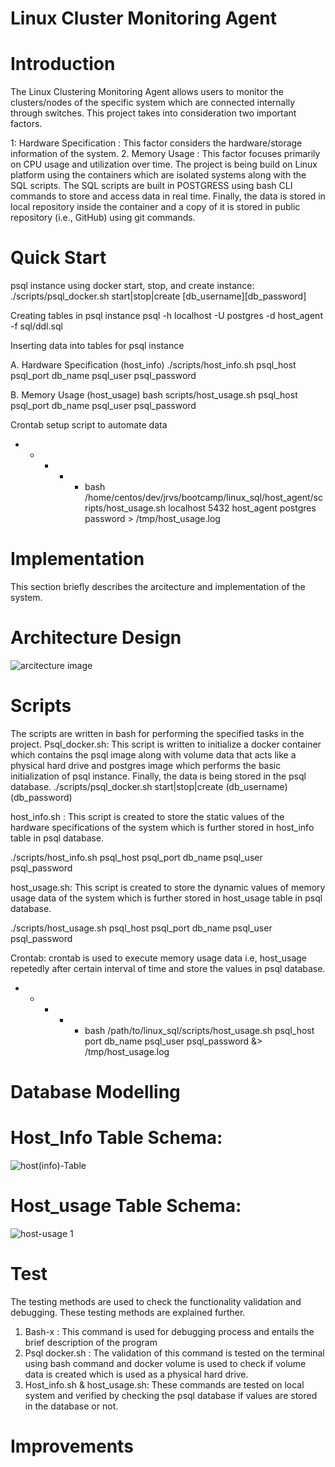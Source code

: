 # Linux Cluster Monitoring Agent
# Introduction
The Linux Clustering Monitoring Agent allows users to monitor the clusters/nodes of the specific system which are connected internally through switches. This project takes into consideration two important factors.

1: Hardware Specification :  This factor considers the hardware/storage information of the system.
2. Memory Usage : This factor focuses primarily on CPU usage and utilization over time.
   The project is being build on Linux platform using the containers which are isolated systems along with the SQL scripts. The SQL scripts are built in POSTGRESS  using bash CLI commands to store and access data in real time. Finally, the data is stored in local repository inside the container and a copy of it is stored in public repository (i.e., GitHub) using git commands.
# Quick Start
psql instance using docker
start, stop, and create instance:
./scripts/psql_docker.sh start|stop|create [db_username][db_password]

Creating tables in psql instance
psql -h localhost -U postgres -d host_agent -f sql/ddl.sql

Inserting data into tables for psql instance

A. Hardware Specification (host_info)
./scripts/host_info.sh psql_host psql_port db_name psql_user psql_password

B. Memory Usage (host_usage)
bash scripts/host_usage.sh psql_host psql_port db_name psql_user psql_password

Crontab setup script to automate data
* * * * * bash /home/centos/dev/jrvs/bootcamp/linux_sql/host_agent/scripts/host_usage.sh localhost 5432 host_agent postgres password > /tmp/host_usage.log

# Implementation
This section briefly describes the arcitecture and implementation of the system.

# Architecture Design

![arcitecture image](https://user-images.githubusercontent.com/47187283/139781701-5e2aa337-abae-49dc-99a0-d5091e6d661a.PNG)













# Scripts
The scripts are written in bash for performing the specified tasks in the project.
Psql_docker.sh: This script is written to initialize a docker container which contains the psql image along with volume data that acts like a physical hard drive and postgres image which performs the basic initialization of psql instance. Finally, the data is being stored in the psql database.
./scripts/psql_docker.sh start|stop|create (db_username)(db_password)

host_info.sh : This script is created to store the static values of the hardware specifications of the system which is further stored in host_info table in psql database.

./scripts/host_info.sh psql_host psql_port db_name psql_user psql_password


host_usage.sh: This script is created to store the dynamic values of memory usage data of the system which is further stored in host_usage table in psql database.

./scripts/host_usage.sh psql_host psql_port db_name psql_user psql_password


Crontab: crontab is used to execute memory usage data i.e, host_usage repetedly after certain interval of time and store the values in psql database.

* * * * * bash /path/to/linux_sql/scripts/host_usage.sh psql_host port db_name psql_user psql_password &> /tmp/host_usage.log

# Database Modelling

# Host_Info Table Schema:

![host(info)-Table](https://user-images.githubusercontent.com/47187283/139781067-e0dbecb8-c659-4c0b-997f-b148d8bda073.PNG)












# Host_usage Table Schema:


![host-usage 1](https://user-images.githubusercontent.com/47187283/139782250-6fa05185-5671-46bf-a2a3-0d26aa97cfb8.PNG)





# Test
The testing methods are used to check the functionality validation and debugging. These testing methods are explained further.
1.	Bash-x : This command is used for debugging process and entails the brief description of the program
2.	Psql docker.sh : The validation of this command is tested on the terminal using bash command and docker volume is used to check if volume data is created which is used as a physical hard drive.
3.	Host_info.sh & host_usage.sh: These commands are tested on local system and verified by checking the psql database if values are stored in the database or not.

# Improvements

